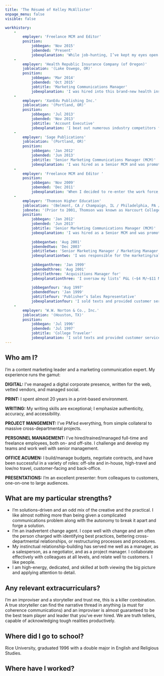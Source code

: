 ```yaml
---
title: 'The Résumé of Kelley McAllister'
onpage_menu: false
visible: false

workhistory:
    - 
        employer: 'Freelance MCM and Editor'
        position:
            jobbegan: 'Nov 2015'
            jobended: 'Present'
            jobexplanation: 'While job-hunting, I’ve kept my eyes open for freelance opportunities. So far I have edited Gypsie Raleigh’s debut novel, written a few articles for OMM Content, and am providing communication strategy support and/or marketing materials for two small local companies. I’m also acting as a story coach for both adults and children and am working on a storytelling curriculum for senior citizens.'
    -
        employer: 'Health Republic Insurance Company (of Oregon)'
        joblocation: '(Lake Oswego, OR)'
        position:
            jobbegan: 'Mar 2014'
            jobended: 'Oct 2015'
            jobtitle: 'Marketing Communications Manager'
            jobexplanation: 'I was hired into this brand-new health insurance start-up to manage all communications needs, starting with creating our company voice and social media presence. I vetted web firms and worked with our chosen partner to conceptualize and project manage our new—and highly complicated—site from the ground up, including writing for the web. (Done in 11 weeks, on budget.) We then added on a separate small business website for which I did the same (6 weeks, also on budget). Each of these sites included a complicated quoting engine, both of which—along with the websites—were considered best-in-class. I wrote and PM’ed all of our collateral, both sales- and member-facing, and wrote and PM’ed—and voiced—an animated video series and TV commercial. I created, innovated, improved, and collaborated my way into being considered “one of our best, most respected, and most effective employees.” Along with the rest of my colleagues, I left this job when Health Republic wound down operations due to a lack of federal funding.'
    - 
        employer: 'XanEdu Publishing Inc.'
        joblocation: '(Portland, OR)'
        position:
            jobbegan: 'Jul 2013'
            jobended: 'Nov 2013'
            jobtitle: 'Account Executive'
            jobexplanation: 'I beat out numerous industry competitors for the Oregon/Washington/British Columbia sales territory for this start-up, selling copyright compliance, digital initiatives, and printer partnerships to higher education and beyond. A change in board leadership lead to drastic downsizing in the sales force mere months after joining the company.'
    - 
        employer: 'Sage Publications'
        joblocation: '(Portland, OR)'
        position:
            jobbegan: 'Jan 2012'
            jobended: 'Jun 2013'
            jobtitle: 'Senior Marketing Communications Manager (MCM)'
            jobexplanation: 'I was hired as a Senior MCM and was promoted to manage the MarComm group (three employees + freelancers), where I increased our group’s performance metrics (from the 60s to the 90s) and saved the company hundreds of thousands of dollars by restructuring our annual catalog mailings.'
    - 
        employer: 'Freelance MCM and Editor '
        position:
            jobbegan: 'Nov 2009'
            jobended: 'Dec 2011'
            jobexplanation: 'When I decided to re-enter the work force, I worked independently for my former company, in conjunction with a former colleague, and for SAGE Publications—where I would eventually be hired full-time in January of 2012.'
    - 
        employer: 'Thomson Higher Education'
        joblocation: '(Belmont, CA / Champaign, IL / Philadelphia, PA / San Francisco, CA)'
        jobnote: '(Prior to 2001, Thomson was known as Harcourt College Publishers/Saunders College Publishing)'
        position:
            jobbegan: 'Jan 2012'
            jobended: 'Jun 2013'
            jobtitle: 'Senior Marketing Communications Manager (MCM)'
            jobexplanation: 'I was hired as a Senior MCM and was promoted to manage the MarComm group (three employees + freelancers), where I increased our group’s performance metrics (from the 60s to the 90s) and saved the company hundreds of thousands of dollars by restructuring our annual catalog mailings.'
            
            jobbegantwo: 'Aug 2001'
            jobendedtwo: 'Dec 2003'
            jobtitletwo: 'Senior Marketing Manager / Marketing Manager'
            jobexplanationtwo: 'I was responsible for the marketing/sales performance of disciplines totaling ~$20 million. I also conceptualized and managed a first-of-its-kind “genie” for identifying best-fit books based on instructor teaching styles.'
            
            jobbeganthree: 'Jan 1999'
            jobendedthree: 'Aug 2001'
            jobtitlethree: 'Acquisitions Manager for'
            jobexplanationthree: 'I oversaw my lists’ P&L (~$4 M/~$11 M), signed authors, managed text revisions, and directed our team. '
            
            jobbeganfour: 'Aug 1997'
            jobendedfour: 'Jan 1999'
            jobtitlefour: 'Publisher’s Sales Representative'
            jobexplanationfour: 'I sold texts and provided customer service and local support for higher ed customers in a $1.4 million territory'
    - 
        employer: 'W.W. Norton & Co., Inc.'
        joblocation: '(Houston, TX)'
        position:
            jobbegan: 'Jul 1996'
            jobended: 'Jul 1997'
            jobtitle: 'College Traveler'
            jobexplanation: 'I sold texts and provided customer service and local support for higher ed customers in an $800,000 territory. '
---
```


## Who am I?
I’m a content marketing leader and a marketing communication expert. My experience runs the gamut: 

**DIGITAL:** I’ve managed a digital corporate presence, written for the web, vetted vendors, and managed social. 

**PRINT:** I spent almost 20 years in a print-based environment. 

**WRITING:** My writing skills are exceptional; I emphasize authenticity, accuracy, and accessibility. 

**PROJECT MANGEMENT:** I’ve PM’ed everything, from simple collateral to massive cross-departmental projects. 

**PERSONNEL MANAGEMENT:** I’ve hired/trained/managed full-time and freelance employees, both on- and off-site. I challenge and develop my teams and work well with senior management. 

**OFFICE ACUMEN:** I build/manage budgets, negotiate contracts, and have been successful in a variety of roles: off-site and in-house, high-travel and low/no travel, customer-facing and back-office. 

**PRESENTATIONS:** I’m an excellent presenter: from colleagues to customers, one-on-one to large audiences.

## What are my particular strengths? 
- I’m solutions-driven and an odd mix of the creative and the practical. I like almost nothing more than being given a complicated communications problem along with the autonomy to break it apart and forge a solution. 
- I’m an inadvertent change agent. I cope well with change and am often the person charged with identifying best practices, bettering cross-departmental relationships, or restructuring processes and procedures. 
- My instinctual relationship-building has served me well as a manager, as a salesperson, as a negotiator, and as a project manager. I collaborate effectively with colleagues at all levels, and relate well to customers. I like people. 
- I am high-energy, dedicated, and skilled at both viewing the big picture and applying attention to detail. 

## Any relevant extracurriculars?
I’m an improviser and a storyteller and trust me, this is a killer combination. A true storyteller can find the narrative thread in anything (a must for coherence communications) and an improviser is almost guaranteed to be the best team player and leader that you’ve ever hired. We are truth tellers, capable of acknowledging tough realities productively.

## Where did I go to school?
Rice University, graduated 1996 with a double major in English and Religious Studies. 

## Where have I worked?